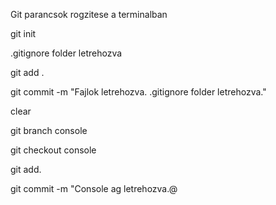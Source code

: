 Git parancsok rogzitese a terminalban

git init

.gitignore folder letrehozva

git add .

git commit -m "Fajlok letrehozva. .gitignore folder letrehozva."

clear

git branch console

git checkout console

git add.

git commit -m "Console ag letrehozva.@